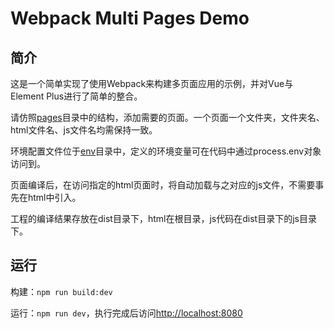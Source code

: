 # Webpack Multi Pages Demo

## 简介

这是一个简单实现了使用Webpack来构建多页面应用的示例，并对Vue与Element Plus进行了简单的整合。

请仿照[pages](../../tree/master/src/pages)目录中的结构，添加需要的页面。一个页面一个文件夹，文件夹名、html文件名、js文件名均需保持一致。

环境配置文件位于[env](../../tree/master/env)目录中，定义的环境变量可在代码中通过process.env对象访问到。

页面编译后，在访问指定的html页面时，将自动加载与之对应的js文件，不需要事先在html中引入。

工程的编译结果存放在dist目录下，html在根目录，js代码在dist目录下的js目录下。

## 运行
构建：`npm run build:dev`

运行：`npm run dev`，执行完成后访问[http://localhost:8080](http://localhost:8080)